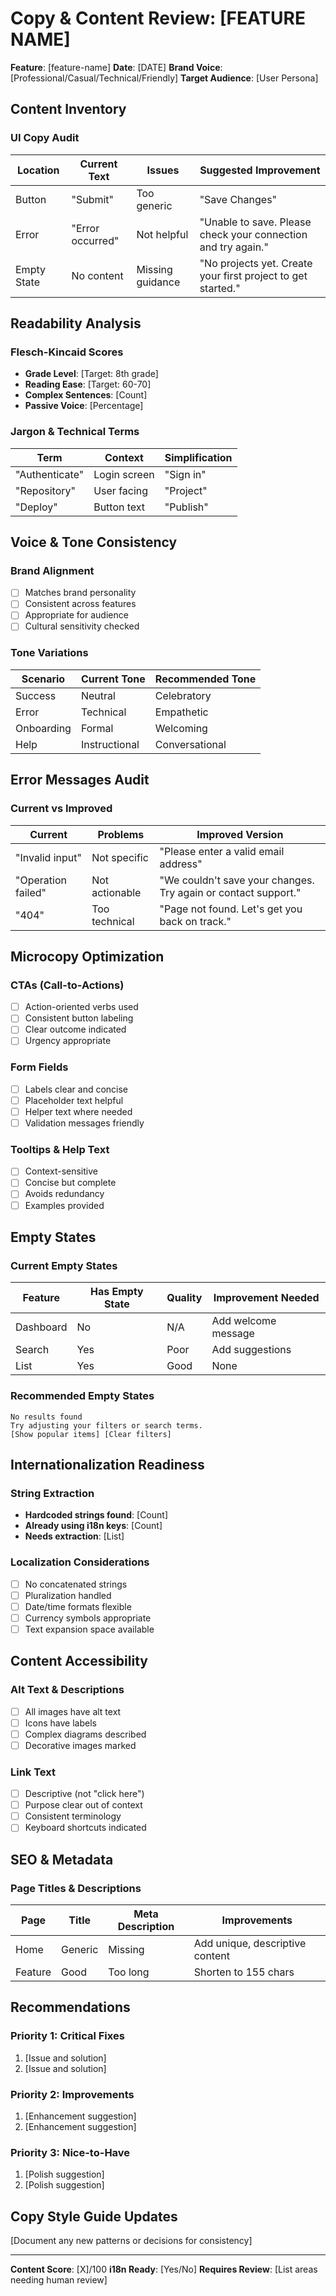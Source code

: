 # Copy & Content Review: [FEATURE NAME]

**Feature**: [feature-name]
**Date**: [DATE]
**Brand Voice**: [Professional/Casual/Technical/Friendly]
**Target Audience**: [User Persona]

## Content Inventory

### UI Copy Audit
| Location | Current Text | Issues | Suggested Improvement |
|----------|-------------|---------|----------------------|
| Button | "Submit" | Too generic | "Save Changes" |
| Error | "Error occurred" | Not helpful | "Unable to save. Please check your connection and try again." |
| Empty State | No content | Missing guidance | "No projects yet. Create your first project to get started." |

## Readability Analysis

### Flesch-Kincaid Scores
- **Grade Level**: [Target: 8th grade]
- **Reading Ease**: [Target: 60-70]
- **Complex Sentences**: [Count]
- **Passive Voice**: [Percentage]

### Jargon & Technical Terms
| Term | Context | Simplification |
|------|---------|----------------|
| "Authenticate" | Login screen | "Sign in" |
| "Repository" | User facing | "Project" |
| "Deploy" | Button text | "Publish" |

## Voice & Tone Consistency

### Brand Alignment
- [ ] Matches brand personality
- [ ] Consistent across features
- [ ] Appropriate for audience
- [ ] Cultural sensitivity checked

### Tone Variations
| Scenario | Current Tone | Recommended Tone |
|----------|-------------|------------------|
| Success | Neutral | Celebratory |
| Error | Technical | Empathetic |
| Onboarding | Formal | Welcoming |
| Help | Instructional | Conversational |

## Error Messages Audit

### Current vs Improved
| Current | Problems | Improved Version |
|---------|----------|-----------------|
| "Invalid input" | Not specific | "Please enter a valid email address" |
| "Operation failed" | Not actionable | "We couldn't save your changes. Try again or contact support." |
| "404" | Too technical | "Page not found. Let's get you back on track." |

## Microcopy Optimization

### CTAs (Call-to-Actions)
- [ ] Action-oriented verbs used
- [ ] Consistent button labeling
- [ ] Clear outcome indicated
- [ ] Urgency appropriate

### Form Fields
- [ ] Labels clear and concise
- [ ] Placeholder text helpful
- [ ] Helper text where needed
- [ ] Validation messages friendly

### Tooltips & Help Text
- [ ] Context-sensitive
- [ ] Concise but complete
- [ ] Avoids redundancy
- [ ] Examples provided

## Empty States

### Current Empty States
| Feature | Has Empty State | Quality | Improvement Needed |
|---------|----------------|---------|-------------------|
| Dashboard | No | N/A | Add welcome message |
| Search | Yes | Poor | Add suggestions |
| List | Yes | Good | None |

### Recommended Empty States
```
No results found
Try adjusting your filters or search terms.
[Show popular items] [Clear filters]
```

## Internationalization Readiness

### String Extraction
- **Hardcoded strings found**: [Count]
- **Already using i18n keys**: [Count]
- **Needs extraction**: [List]

### Localization Considerations
- [ ] No concatenated strings
- [ ] Pluralization handled
- [ ] Date/time formats flexible
- [ ] Currency symbols appropriate
- [ ] Text expansion space available

## Content Accessibility

### Alt Text & Descriptions
- [ ] All images have alt text
- [ ] Icons have labels
- [ ] Complex diagrams described
- [ ] Decorative images marked

### Link Text
- [ ] Descriptive (not "click here")
- [ ] Purpose clear out of context
- [ ] Consistent terminology
- [ ] Keyboard shortcuts indicated

## SEO & Metadata

### Page Titles & Descriptions
| Page | Title | Meta Description | Improvements |
|------|-------|-----------------|--------------|
| Home | Generic | Missing | Add unique, descriptive content |
| Feature | Good | Too long | Shorten to 155 chars |

## Recommendations

### Priority 1: Critical Fixes
1. [Issue and solution]
2. [Issue and solution]

### Priority 2: Improvements
1. [Enhancement suggestion]
2. [Enhancement suggestion]

### Priority 3: Nice-to-Have
1. [Polish suggestion]
2. [Polish suggestion]

## Copy Style Guide Updates
[Document any new patterns or decisions for consistency]

---
**Content Score**: [X]/100
**i18n Ready**: [Yes/No]
**Requires Review**: [List areas needing human review]